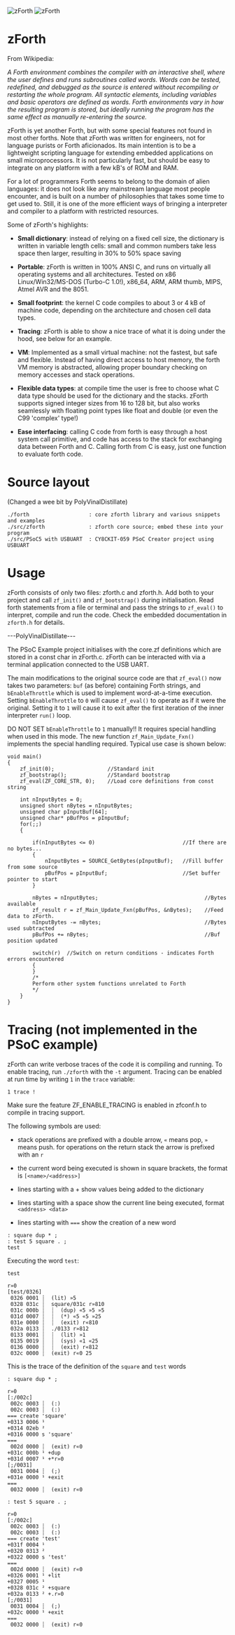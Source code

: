 
![zForth](/zforth.png)
![zForth](/PVD.png)

zForth
======


From Wikipedia:

   _A Forth environment combines the compiler with an interactive shell, where
   the user defines and runs subroutines called words. Words can be tested,
   redefined, and debugged as the source is entered without recompiling or
   restarting the whole program. All syntactic elements, including variables
   and basic operators are defined as words. Forth environments vary in how the
   resulting program is stored, but ideally running the program has the same
   effect as manually re-entering the source._

zForth is yet another Forth, but with some special features not found in most
other forths. Note that zForth was written for engineers, not for language
purists or Forth aficionados. Its main intention is to be a lightweight
scripting language for extending embedded applications on small
microprocessors. It is not particularly fast, but should be easy to integrate
on any platform with a few kB's of ROM and RAM.

For a lot of programmers Forth seems to belong to the domain of alien
languages: it does not look like any mainstream language most people encounter,
and is built on a number of philosophies that takes some time to get used to.
Still, it is one of the more efficient ways of bringing a interpreter and
compiler to a platform with restricted resources.

Some of zForth's highlights:

- **Small dictionary**: instead of relying on a fixed cell size, the dictionary is
  written in variable length cells: small and common numbers take less space
  then larger, resulting in 30% to 50% space saving

- **Portable**: zForth is written in 100% ANSI C, and runs on virtually all
  operating systems and all architectures. Tested on x86 Linux/Win32/MS-DOS
  (Turbo-C 1.0!), x86_64, ARM, ARM thumb, MIPS, Atmel AVR and the 8051.

- **Small footprint**: the kernel C code compiles to about 3 or 4 kB of machine
  code, depending on the architecture and chosen cell data types.

- **Tracing**: zForth is able to show a nice trace of what it is doing under the
  hood, see below for an example.

- **VM**: Implemented as a small virtual machine: not the fastest, but safe and
  flexible. Instead of having direct access to host memory, the forth VM memory
  is abstracted, allowing proper boundary checking on memory accesses and stack
  operations.

- **Flexible data types**: at compile time the user is free to choose what C data
  type should be used for the dictionary and the stacks. zForth supports signed
  integer sizes from 16 to 128 bit, but also works seamlessly with floating point
  types like float and double (or even the C99 'complex' type!)

- **Ease interfacing**: calling C code from forth is easy through a host system
  call primitive, and code has access to the stack for exchanging data between
  Forth and C. Calling forth from C is easy, just one function to evaluate forth 
  code.


Source layout
=============
(Changed a wee bit by PolyVinalDistillate)
```
./forth                   : core zforth library and various snippets and examples
./src/zforth              : zforth core source; embed these into your program
./src/PSoC5 with USBUART  : CY8CKIT-059 PSoC Creator project using USBUART

```


Usage
=====

zForth consists of only two files: zforth.c and zforth.h. Add both to your
project and call `zf_init()` and `zf_bootstrap()` during initialisation. Read
forth statements from a file or terminal and pass the strings to `zf_eval()` to
interpret, compile and run the code. Check the embedded documentation in
`zforth.h` for details.

---PolyVinalDistillate---

The PSoC Example project initialises with the core.zf definitions which are
stored in a const char in zForth.c. zForth can be interacted with via a terminal
application connected to the USB UART.

The main modifications to the original source code are that `zf_eval()` now takes
two parameters: `buf` (as before) containing Forth strings, and `bEnableThrottle`
which is used to implement word-at-a-time execution. Setting `bEnableThrottle` to
`0` will cause `zf_eval()` to operate as if it were the original. Setting it to `1` 
will cause it to exit after the first iteration of the inner interpreter `run()` loop.

DO NOT SET  `bEnableThrottle` to `1` manually!! It requires special handling when used
in this mode. The new function `zf_Main_Update_Fxn()` implements the special handling 
required. Typical use case is shown below:

```
void main()
{
	zf_init(0);					//Standard init
	zf_bootstrap();				//Standard bootstrap
	zf_eval(ZF_CORE_STR, 0);	//Load core definitions from const string
	
    int nInputBytes = 0;
    unsigned short nBytes = nInputBytes;
    unsigned char pInputBuf[64];
    unsigned char* pBufPos = pInputBuf;
	for(;;) 
    {        
        
        if(nInputBytes <= 0)                            //If there are no bytes...
        {
            nInputBytes = SOURCE_GetBytes(pInputBuf);   //Fill buffer from some source
            pBufPos = pInputBuf;                        //Set buffer pointer to start
        }
        
        nBytes = nInputBytes;                                  //Bytes available
        zf_result r = zf_Main_Update_Fxn(pBufPos, &nBytes);    //Feed data to zForth.
        nInputBytes -= nBytes;                                 //Bytes used subtracted
        pBufPos += nBytes;                                     //Buf position updated

        switch(r)  //Switch on return conditions - indicates Forth errors encountered
        {
        }
        /*
        Perform other system functions unrelated to Forth
        */
    }		
}
```

Tracing (not implemented in the PSoC example)
=======

zForth can write verbose traces of the code it is compiling and running. To enable
tracing, run `./zforth` with the `-t` argument. Tracing can be enabled at run time 
by writing `1` in the `trace` variable:

```
1 trace !
```

Make sure the feature ZF_ENABLE_TRACING is enabled in zfconf.h to compile in
tracing support.


The following symbols are used:

- stack operations are prefixed with a double arrow, `«` means pop, `»` means push.
  for operations on the return stack the arrow is prefixed with an `r`

- the current word being executed is shown in square brackets, the format
  is `[<name>/<address>]`

- lines starting with a + show values being added to the dictionary

- lines starting with a space show the current line being executed, format
  `<address> <data>`

- lines starting with `===` show the creation of a new word


````
: square dup * ;
: test 5 square . ;
test
````

Executing the word `test`:

````
test

r»0 
[test/0326] 
 0326 0001 ┊  (lit) »5 
 0328 031c ┊  square/031c r»810 
 031c 000b ┊  ┊  (dup) «5 »5 »5 
 031d 0007 ┊  ┊  (*) «5 «5 »25 
 031e 0000 ┊  ┊  (exit) r«810 
 032a 0133 ┊  ./0133 r»812 
 0133 0001 ┊  ┊  (lit) »1 
 0135 0019 ┊  ┊  (sys) «1 «25 
 0136 0000 ┊  ┊  (exit) r«812 
 032c 0000 ┊  (exit) r«0 25 
````

This is the trace of the definition of the `square` and `test` words

````
: square dup * ;

r»0 
[:/002c] 
 002c 0003 ┊  (:) 
 002c 0003 ┊  (:) 
=== create 'square'
+0313 0006 ¹ 
+0314 02eb ² 
+0316 0000 s 'square'
===
 002d 0000 ┊  (exit) r«0 
+031c 000b ¹ +dup
+031d 0007 ¹ +*r»0 
[;/0031] 
 0031 0004 ┊  (;) 
+031e 0000 ¹ +exit
===
 0032 0000 ┊  (exit) r«0 

: test 5 square . ;

r»0 
[:/002c] 
 002c 0003 ┊  (:) 
 002c 0003 ┊  (:) 
=== create 'test'
+031f 0004 ¹ 
+0320 0313 ² 
+0322 0000 s 'test'
===
 002d 0000 ┊  (exit) r«0 
+0326 0001 ¹ +lit
+0327 0005 ¹ 
+0328 031c ² +square
+032a 0133 ² +.r»0 
[;/0031] 
 0031 0004 ┊  (;) 
+032c 0000 ¹ +exit
===
 0032 0000 ┊  (exit) r«0 

````

